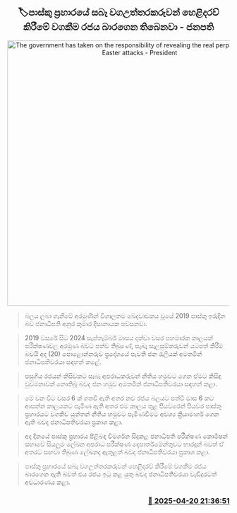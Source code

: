 <p align='center'><b><h2 align='center' title='The government has taken on the responsibility of revealing the real perpetrators of the Easter attacks - President'>🏷පාස්කු ප්‍රහාරයේ සබෑ වගඋත්තරකරුවන් හෙළිදරව් කිරීමේ වගකීම රජය බාරගෙන තිබෙනවා - ජනපති</h2></b></p>
<p align='center'><img src='https://helakuru.sgp1.cdn.digitaloceanspaces.com/esana/images/lib/anura-president-uio.jpg' width='600' alt='The government has taken on the responsibility of revealing the real perpetrators of the Easter attacks - President'></p>

> බලය ලබා ගැනීමේ අරමුණින් විශාලතම ඛේදවාචකය වූයේ 2019 පාස්කු ඉරුදින බව ජනාධිපති අනුර කුමාර දිසානායක පවසනවා.

> 2019 වසරේ සිට 2024 සැප්තැම්බර් මාසය දක්වා වසර පහමාරක කාලයක් පරීක්ෂණවල අරමුණ බවට පත්ව තිබුණේ, සැබෑ සැලසුම්කරුවන් යටපත් කිරීම බවයි අද (20) පොළොන්නරුව ප්‍රදේශයේ පැවති ජන රැලියක් අමතමින් ජනාධිපතිවරයා සඳහන් කළේ.

> පසුගිය රජයන් කිසිවකට සෑබෑ අපරාධකරුවන් නීතිය හමුවට ගෙන ඒමට කිසිඳු වුවමනාවක් නොතිබූ බවද ජන හමුව අමතමින් ජනාධිපතිවරයා සඳහන් කළා.

> මේ වන විට වසර 6 ක් ගතවී ඇති අතර නව රජය බලයට පත්වී මාස 6 කට ආසන්න කාලයකට පැමිණ ඇති අතර එම කාලය තුළ පියවරෙන් පියවර පාස්කු ප්‍රහාරයට වගකිව යුත්තන් නීතිය හමුවට පැමිණවීමට අවශ්‍ය ක්‍රියාමාර්ග ගෙන ඇති බවද ජනාධිපතිවරයා ප්‍රකාශ කළා.

> අද දිනයේ පාස්කු ප්‍රහාරය පිළිබඳ විමර්ශන සිදුකළ ජනාධිපති පරීක්ෂණ කොමිෂන් සභාවේ සියලුම ලේඛන අපරාධ පරීක්ෂණ දෙපාර්තමේන්තුවට භාරදුන් බවත් ඒ අතරට සඟවා තිබුණ ලේඛනද ඇතුළත් බවද ජනාධිපතිවරයා ප්‍රකාශ කළා.

> පාස්කු ප්‍රහාරයේ සබෑ වගඋත්තරකරුවන් හෙළිදරව් කිරීමේ වගකීම රජය බාරගෙන ඇති බවත් එය රජය ඉටු කළ යුතු බවද ජනාධිපතිවරයා වැඩිදුරටත් අවධාරණය කළා.



<h3 align='right'><a href='https://www.helakuru.lk/esana/p/109354/'>📅 2025-04-20 21:36:51</a></h3>

